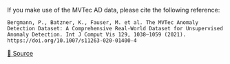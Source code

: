 If you make use of the MVTec AD data, please cite the following reference:

```APA
Bergmann, P., Batzner, K., Fauser, M. et al. The MVTec Anomaly Detection Dataset: A Comprehensive Real-World Dataset for Unsupervised Anomaly Detection. Int J Comput Vis 129, 1038–1059 (2021). https://doi.org/10.1007/s11263-020-01400-4
```

[🔗 Source](https://link.springer.com/article/10.1007/s11263-020-01400-4#citeas)
